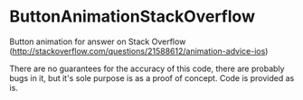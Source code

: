 ButtonAnimationStackOverflow
============================

Button animation for answer on Stack Overflow (http://stackoverflow.com/questions/21588612/animation-advice-ios)

There are no guarantees for the accuracy of this code, there are probably bugs in it, but it's sole purpose is as a proof of concept. Code is provided as is.
